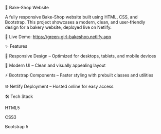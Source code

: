 🍰 Bake-Shop Website

A fully responsive Bake-Shop website built using HTML, CSS, and Bootstrap. This project showcases a modern, clean, and user-friendly design for a bakery website, deployed live on Netlify.

🔗 Live Demo: https://green-girl-bakeshop.netlify.app

✨ Features

📱 Responsive Design – Optimized for desktops, tablets, and mobile devices

🎨 Modern UI – Clean and visually appealing layout

⚡ Bootstrap Components – Faster styling with prebuilt classes and utilities

🌐 Netlify Deployment – Hosted online for easy access

🛠️ Tech Stack

HTML5

CSS3

Bootstrap 5
